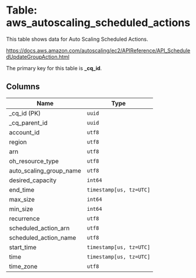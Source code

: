 # Table: aws_autoscaling_scheduled_actions

This table shows data for Auto Scaling Scheduled Actions.

https://docs.aws.amazon.com/autoscaling/ec2/APIReference/API_ScheduledUpdateGroupAction.html

The primary key for this table is **_cq_id**.

## Columns

| Name          | Type          |
| ------------- | ------------- |
|_cq_id (PK)|`uuid`|
|_cq_parent_id|`uuid`|
|account_id|`utf8`|
|region|`utf8`|
|arn|`utf8`|
|oh_resource_type|`utf8`|
|auto_scaling_group_name|`utf8`|
|desired_capacity|`int64`|
|end_time|`timestamp[us, tz=UTC]`|
|max_size|`int64`|
|min_size|`int64`|
|recurrence|`utf8`|
|scheduled_action_arn|`utf8`|
|scheduled_action_name|`utf8`|
|start_time|`timestamp[us, tz=UTC]`|
|time|`timestamp[us, tz=UTC]`|
|time_zone|`utf8`|